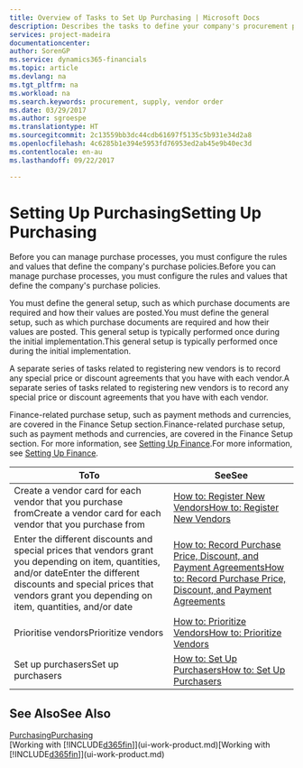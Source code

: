 ```yaml
---
title: Overview of Tasks to Set Up Purchasing | Microsoft Docs
description: Describes the tasks to define your company's procurement policies and set up your purchasing processes.
services: project-madeira
documentationcenter: 
author: SorenGP
ms.service: dynamics365-financials
ms.topic: article
ms.devlang: na
ms.tgt_pltfrm: na
ms.workload: na
ms.search.keywords: procurement, supply, vendor order
ms.date: 03/29/2017
ms.author: sgroespe
ms.translationtype: HT
ms.sourcegitcommit: 2c13559bb3dc44cdb61697f5135c5b931e34d2a8
ms.openlocfilehash: 4c6285b1e394e5953fd76953ed2ab45e9b40ec3d
ms.contentlocale: en-au
ms.lasthandoff: 09/22/2017

---
```

# <a name="setting-up-purchasing"></a><span data-ttu-id="5b9b6-103">Setting Up Purchasing</span><span class="sxs-lookup"><span data-stu-id="5b9b6-103">Setting Up Purchasing</span></span>
<span data-ttu-id="5b9b6-104">Before you can manage purchase processes, you must configure the rules and values that define the company's purchase policies.</span><span class="sxs-lookup"><span data-stu-id="5b9b6-104">Before you can manage purchase processes, you must configure the rules and values that define the company's purchase policies.</span></span>

<span data-ttu-id="5b9b6-105">You must define the general setup, such as which purchase documents are required and how their values are posted.</span><span class="sxs-lookup"><span data-stu-id="5b9b6-105">You must define the general setup, such as which purchase documents are required and how their values are posted.</span></span> <span data-ttu-id="5b9b6-106">This general setup is typically performed once during the initial implementation.</span><span class="sxs-lookup"><span data-stu-id="5b9b6-106">This general setup is typically performed once during the initial implementation.</span></span>

<span data-ttu-id="5b9b6-107">A separate series of tasks related to registering new vendors is to record any special price or discount agreements that you have with each vendor.</span><span class="sxs-lookup"><span data-stu-id="5b9b6-107">A separate series of tasks related to registering new vendors is to record any special price or discount agreements that you have with each vendor.</span></span>

<span data-ttu-id="5b9b6-108">Finance-related purchase setup, such as payment methods and currencies, are covered in the Finance Setup section.</span><span class="sxs-lookup"><span data-stu-id="5b9b6-108">Finance-related purchase setup, such as payment methods and currencies, are covered in the Finance Setup section.</span></span> <span data-ttu-id="5b9b6-109">For more information, see [Setting Up Finance](finance-setup-finance.md).</span><span class="sxs-lookup"><span data-stu-id="5b9b6-109">For more information, see [Setting Up Finance](finance-setup-finance.md).</span></span>

| <span data-ttu-id="5b9b6-110">To</span><span class="sxs-lookup"><span data-stu-id="5b9b6-110">To</span></span> | <span data-ttu-id="5b9b6-111">See</span><span class="sxs-lookup"><span data-stu-id="5b9b6-111">See</span></span> |
| --- | --- |
| <span data-ttu-id="5b9b6-112">Create a vendor card for each vendor that you purchase from</span><span class="sxs-lookup"><span data-stu-id="5b9b6-112">Create a vendor card for each vendor that you purchase from</span></span>|[<span data-ttu-id="5b9b6-113">How to: Register New Vendors</span><span class="sxs-lookup"><span data-stu-id="5b9b6-113">How to: Register New Vendors</span></span>](purchasing-how-register-new-vendors.md) |
| <span data-ttu-id="5b9b6-114">Enter the different discounts and special prices that vendors grant you depending on item, quantities, and/or date</span><span class="sxs-lookup"><span data-stu-id="5b9b6-114">Enter the different discounts and special prices that vendors grant you depending on item, quantities, and/or date</span></span> |[<span data-ttu-id="5b9b6-115">How to: Record Purchase Price, Discount, and Payment Agreements</span><span class="sxs-lookup"><span data-stu-id="5b9b6-115">How to: Record Purchase Price, Discount, and Payment Agreements</span></span>](purchasing-how-record-purchase-price-discount-payment-agreements.md) |
| <span data-ttu-id="5b9b6-116">Prioritise vendors</span><span class="sxs-lookup"><span data-stu-id="5b9b6-116">Prioritize vendors</span></span> |[<span data-ttu-id="5b9b6-117">How to: Prioritize Vendors</span><span class="sxs-lookup"><span data-stu-id="5b9b6-117">How to: Prioritize Vendors</span></span>](purchasing-how-prioritize-vendors.md) |
| <span data-ttu-id="5b9b6-118">Set up purchasers</span><span class="sxs-lookup"><span data-stu-id="5b9b6-118">Set up purchasers</span></span> |[<span data-ttu-id="5b9b6-119">How to: Set Up Purchasers</span><span class="sxs-lookup"><span data-stu-id="5b9b6-119">How to: Set Up Purchasers</span></span>](purchasing-how-setup-purchasers.md) |

## <a name="see-also"></a><span data-ttu-id="5b9b6-120">See Also</span><span class="sxs-lookup"><span data-stu-id="5b9b6-120">See Also</span></span>
[<span data-ttu-id="5b9b6-121">Purchasing</span><span class="sxs-lookup"><span data-stu-id="5b9b6-121">Purchasing</span></span>](purchasing-manage-purchasing.md)  
<span data-ttu-id="5b9b6-122">[Working with [!INCLUDE[d365fin](includes/d365fin_md.md)]](ui-work-product.md)</span><span class="sxs-lookup"><span data-stu-id="5b9b6-122">[Working with [!INCLUDE[d365fin](includes/d365fin_md.md)]](ui-work-product.md)</span></span>

